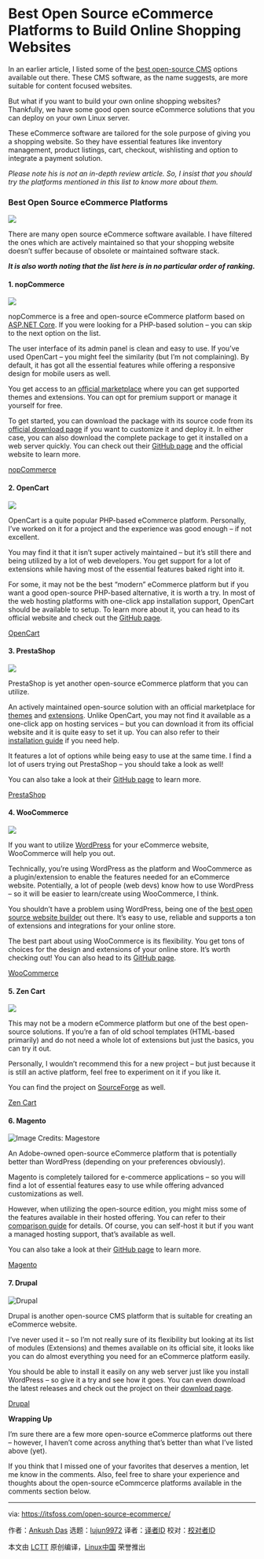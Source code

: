 [#]: collector: (lujun9972)
[#]: translator: (HankChow)
[#]: reviewer: ( )
[#]: publisher: ( )
[#]: url: ( )
[#]: subject: (Best Open Source eCommerce Platforms to Build Online Shopping Websites)
[#]: via: (https://itsfoss.com/open-source-ecommerce/)
[#]: author: (Ankush Das https://itsfoss.com/author/ankush/)

Best Open Source eCommerce Platforms to Build Online Shopping Websites
======

In an earlier article, I listed some of the [best open-source CMS][1] options available out there. These CMS software, as the name suggests, are more suitable for content focused websites.

But what if you want to build your own online shopping websites? Thankfully, we have some good open source eCommerce solutions that you can deploy on your own Linux server.

These eCommerce software are tailored for the sole purpose of giving you a shopping website. So they have essential features like inventory management, product listings, cart, checkout, wishlisting and option to integrate a payment solution.

_Please note his is not an in-depth review article. So, I insist that you should try the platforms mentioned in this list to know more about them._

### Best Open Source eCommerce Platforms

![][2]

There are many open source eCommerce software available. I have filtered the ones which are actively maintained so that your shopping website doesn’t suffer because of obsolete or maintained software stack.

_**It is also worth noting that the list here is in no particular order of ranking.**_

#### 1\. nopCommerce

![][3]

nopCommerce is a free and open-source eCommerce platform based on [ASP.NET Core][4]. If you were looking for a PHP-based solution – you can skip to the next option on the list.

The user interface of its admin panel is clean and easy to use. If you’ve used OpenCart – you might feel the similarity (but I’m not complaining). By default, it has got all the essential features while offering a responsive design for mobile users as well.

You get access to an [official marketplace][5] where you can get supported themes and extensions. You can opt for premium support or manage it yourself for free.

To get started, you can download the package with its source code from its [official download page][6] if you want to customize it and deploy it. In either case, you can also download the complete package to get it installed on a web server quickly. You can check out their [GitHub page][7] and the official website to learn more.

[nopCommerce][8]

#### 2\. OpenCart

![][9]

OpenCart is a quite popular PHP-based eCommerce platform. Personally, I’ve worked on it for a project and the experience was good enough – if not excellent.

You may find it that it isn’t super actively maintained – but it’s still there and being utilized by a lot of web developers. You get support for a lot of extensions while having most of the essential features baked right into it.

For some, it may not be the best “modern” eCommerce platform but if you want a good open-source PHP-based alternative, it is worth a try. In most of the web hosting platforms with one-click app installation support, OpenCart should be available to setup. To learn more about it, you can head to its official website and check out the [GitHub page][10].

[OpenCart][11]

#### 3\. PrestaShop

![][12]

PrestaShop is yet another open-source eCommerce platform that you can utilize.

An actively maintained open-source solution with an official marketplace for [themes][13] and [extensions][14]. Unlike OpenCart, you may not find it available as a one-click app on hosting services – but you can download it from its official website and it is quite easy to set it up. You can also refer to their [installation guide][15] if you need help.

It features a lot of options while being easy to use at the same time. I find a lot of users trying out PrestaShop – you should take a look as well!

You can also take a look at their [GitHub page][16] to learn more.

[PrestaShop][17]

#### 4\. WooCommerce

![][18]

If you want to utilize [WordPress][19] for your eCommerce website, WooCommerce will help you out.

Technically, you’re using WordPress as the platform and WooCommerce as a plugin/extension to enable the features needed for an eCommerce website. Potentially, a lot of people (web devs) know how to use WordPress – so it will be easier to learn/create using WooCommerce, I think.

You shouldn’t have a problem using WordPress, being one of the [best open source website builder][1] out there. It’s easy to use, reliable and supports a ton of extensions and integrations for your online store.

The best part about using WooCommerce is its flexibility. You get tons of choices for the design and extensions of your online store. It’s worth checking out! You can also head to its [GitHub page][20].

[WooCommerce][21]

#### 5\. Zen Cart

![][22]

This may not be a modern eCommerce platform but one of the best open-source solutions. If you’re a fan of old school templates (HTML-based primarily) and do not need a whole lot of extensions but just the basics, you can try it out.

Personally, I wouldn’t recommend this for a new project – but just because it is still an active platform, feel free to experiment on it if you like it.

You can find the project on [SourceForge][23] as well.

[Zen Cart][24]

#### 6\. Magento

![Image Credits: Magestore][25]

An Adobe-owned open-source eCommerce platform that is potentially better than WordPress (depending on your preferences obviously).

Magento is completely tailored for e-commerce applications – so you will find a lot of essential features easy to use while offering advanced customizations as well.

However, when utilizing the open-source edition, you might miss some of the features available in their hosted offering. You can refer to their [comparison guide][26] for details. Of course, you can self-host it but if you want a managed hosting support, that’s available as well.

You can also take a look at their [GitHub page][27] to learn more.

[Magento][28]

#### 7\. Drupal

![Drupal][29]

Drupal is another open-source CMS platform that is suitable for creating an eCommerce website.

I’ve never used it – so I’m not really sure of its flexibility but looking at its list of modules (Extensions) and themes available on its official site, it looks like you can do almost everything you need for an eCommerce platform easily.

You should be able to install it easily on any web server just like you install WordPress – so give it a try and see how it goes. You can even download the latest releases and check out the project on their [download page][30].

[Drupal][31]

**Wrapping Up**

I’m sure there are a few more open-source eCommerce platforms out there – however, I haven’t come across anything that’s better than what I’ve listed above (yet).

If you think that I missed one of your favorites that deserves a mention, let me know in the comments. Also, feel free to share your experience and thoughts about the open-source eCommcerce platforms available in the comments section below.

--------------------------------------------------------------------------------

via: https://itsfoss.com/open-source-ecommerce/

作者：[Ankush Das][a]
选题：[lujun9972][b]
译者：[译者ID](https://github.com/译者ID)
校对：[校对者ID](https://github.com/校对者ID)

本文由 [LCTT](https://github.com/LCTT/TranslateProject) 原创编译，[Linux中国](https://linux.cn/) 荣誉推出

[a]: https://itsfoss.com/author/ankush/
[b]: https://github.com/lujun9972
[1]: https://itsfoss.com/open-source-cms/
[2]: https://i2.wp.com/itsfoss.com/wp-content/uploads/2020/02/open-source-eCommerce.png?ssl=1
[3]: https://i0.wp.com/itsfoss.com/wp-content/uploads/2020/01/nopCommerce.png?ssl=1
[4]: https://en.wikipedia.org/wiki/ASP.NET_Core
[5]: https://www.nopcommerce.com/marketplace
[6]: https://www.nopcommerce.com/download-nopcommerce
[7]: https://github.com/nopSolutions/nopCommerce
[8]: https://www.nopcommerce.com/
[9]: https://i0.wp.com/itsfoss.com/wp-content/uploads/2020/01/opencart.jpg?ssl=1
[10]: https://github.com/opencart/opencart
[11]: https://www.opencart.com/
[12]: https://i1.wp.com/itsfoss.com/wp-content/uploads/2020/01/prestashop.jpg?ssl=1
[13]: https://addons.prestashop.com/en/3-templates-prestashop
[14]: https://addons.prestashop.com/en/
[15]: http://doc.prestashop.com/display/PS17/Installing+PrestaShop
[16]: https://github.com/PrestaShop/PrestaShop
[17]: https://www.prestashop.com/en
[18]: https://i1.wp.com/itsfoss.com/wp-content/uploads/2020/01/woocommerce.jpg?ssl=1
[19]: https://wordpress.org/
[20]: https://github.com/woocommerce/woocommerce
[21]: https://woocommerce.com/
[22]: https://i2.wp.com/itsfoss.com/wp-content/uploads/2020/01/Zen-cart.jpg?ssl=1
[23]: https://sourceforge.net/projects/zencart/
[24]: https://www.zen-cart.com/
[25]: https://i0.wp.com/itsfoss.com/wp-content/uploads/2020/01/magento.jpg?ssl=1
[26]: https://magento.com/compare-open-source-and-magento-commerce
[27]: https://github.com/magento
[28]: https://magento.com/
[29]: https://i2.wp.com/itsfoss.com/wp-content/uploads/2020/01/drupal.png?ssl=1
[30]: https://www.drupal.org/project/drupal
[31]: https://www.drupal.org/industries/ecommerce
